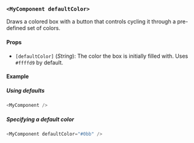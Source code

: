### `<MyComponent defaultColor>`

Draws a colored box with a button that controls cycling it through a pre-defined set of colors.

#### Props

* `[defaultColor]` (*String*): The color the box is initially filled with. Uses `#ffffd9` by default.

#### Example

##### Using defaults

```js
<MyComponent />
```

##### Specifying a default color

```js
<MyComponent defaultColor="#0bb" />
```
